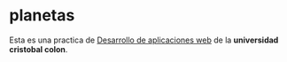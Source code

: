 # planetas

Esta es una practica de [Desarrollo de aplicaciones web](https://av-exactas.ucc.mx/course/view.php?id=170#section-1) de  la **universidad cristobal colon**.
